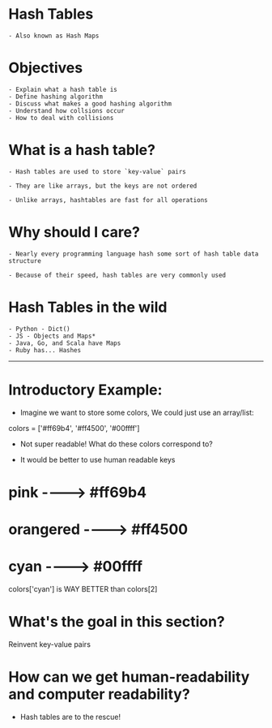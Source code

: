 # Hash Tables
    - Also known as Hash Maps

# Objectives  
    - Explain what a hash table is 
    - Define hashing algorithm
    - Discuss what makes a good hashing algorithm
    - Understand how collsions occur
    - How to deal with collisions

# What is a hash table?

    - Hash tables are used to store `key-value` pairs

    - They are like arrays, but the keys are not ordered

    - Unlike arrays, hashtables are fast for all operations

# Why should I care?

    - Nearly every programming language hash some sort of hash table data structure

    - Because of their speed, hash tables are very commonly used

# Hash Tables in the wild
    - Python - Dict()
    - JS - Objects and Maps*
    - Java, Go, and Scala have Maps
    - Ruby has... Hashes

*********************************************************************************

# Introductory Example:

- Imagine we want to store some colors, We could just use an array/list:

colors = ['#ff69b4', '#ff4500', '#00ffff']

- Not super readable! What do these colors correspond to?

- It would be better to use human readable keys

# pink ----> #ff69b4
# orangered ----> #ff4500
# cyan ----> #00ffff

colors['cyan'] is WAY BETTER than colors[2]


# What's the goal in this section?

Reinvent key-value pairs


# How can we get human-readability and computer readability?

- Hash tables are to the rescue!

